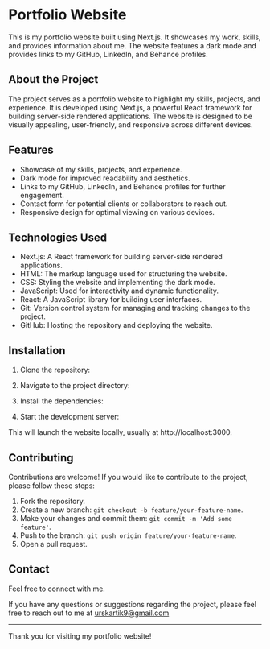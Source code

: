 # Portfolio Website

This is my portfolio website built using Next.js. It showcases my work, skills, and provides information about me. The website features a dark mode and provides links to my GitHub, LinkedIn, and Behance profiles.

## About the Project

The project serves as a portfolio website to highlight my skills, projects, and experience. It is developed using Next.js, a powerful React framework for building server-side rendered applications. The website is designed to be visually appealing, user-friendly, and responsive across different devices.

## Features

- Showcase of my skills, projects, and experience.
- Dark mode for improved readability and aesthetics.
- Links to my GitHub, LinkedIn, and Behance profiles for further engagement.
- Contact form for potential clients or collaborators to reach out.
- Responsive design for optimal viewing on various devices.

## Technologies Used

- Next.js: A React framework for building server-side rendered applications.
- HTML: The markup language used for structuring the website.
- CSS: Styling the website and implementing the dark mode.
- JavaScript: Used for interactivity and dynamic functionality.
- React: A JavaScript library for building user interfaces.
- Git: Version control system for managing and tracking changes to the project.
- GitHub: Hosting the repository and deploying the website.

## Installation

1. Clone the repository:

2. Navigate to the project directory:

3. Install the dependencies:

4. Start the development server:

This will launch the website locally, usually at http://localhost:3000.

## Contributing

Contributions are welcome! If you would like to contribute to the project, please follow these steps:

1. Fork the repository.
2. Create a new branch: `git checkout -b feature/your-feature-name`.
3. Make your changes and commit them: `git commit -m 'Add some feature'`.
4. Push to the branch: `git push origin feature/your-feature-name`.
5. Open a pull request.

## Contact

Feel free to connect with me.

If you have any questions or suggestions regarding the project, please feel free to reach out to me at urskartik9@gmail.com

---

Thank you for visiting my portfolio website!





